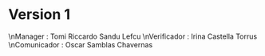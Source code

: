 # Version 1

\nManager : Tomi Riccardo Sandu Lefcu
\nVerificador : Irina Castella Torrus
\nComunicador : Oscar Samblas Chavernas
